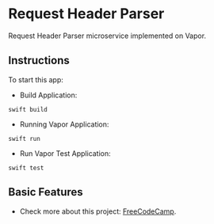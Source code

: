 # Request Header Parser

Request Header Parser microservice implemented on Vapor.

## Instructions

To start this app:

- Build Application:

```
swift build
```

- Running Vapor Application:

```
swift run
```

- Run Vapor Test Application:

```
swift test
```

## Basic Features

- Check more about this project: [FreeCodeCamp](https://www.freecodecamp.org/learn/back-end-development-and-apis/back-end-development-and-apis-projects/request-header-parser-microservice).
